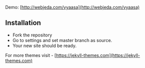 Demo: [http://webjeda.com/vyaasa](http://webjeda.com/vyaasa)

## Installation
* Fork the repository
* Go to settings and set master branch as source.
* Your new site should be ready.

For more themes visit - [https://jekyll-themes.com](https://jekyll-themes.com)

